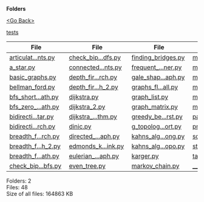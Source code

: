 **Folders**

[&lt;Go Back&gt;](../right.html)

[tests](tests/right.html)

<table><thead><tr class="header"><th><strong>File</strong></th><th><strong>File</strong></th><th><strong>File</strong></th><th><strong>File</strong></th></tr></thead><tbody><tr class="odd"><td><a href="articulation_points.py">articulat...nts.py</a> </td><td><a href="check_bipartite_graph_dfs.py">check_bip...dfs.py</a> </td><td><a href="finding_bridges.py">finding_bridges.py</a> </td><td><a href="minimum_spanning_tree_boruvka.py">minimum_s...vka.py</a> </td></tr><tr class="even"><td><a href="a_star.py">a_star.py</a> </td><td><a href="connected_components.py">connected...nts.py</a> </td><td><a href="frequent_pattern_graph_miner.py">frequent_...ner.py</a> </td><td><a href="minimum_spanning_tree_kruskal.py">minimum_s...kal.py</a> </td></tr><tr class="odd"><td><a href="basic_graphs.py">basic_graphs.py</a> </td><td><a href="depth_first_search.py">depth_fir...rch.py</a> </td><td><a href="gale_shapley_bigraph.py">gale_shap...aph.py</a> </td><td><a href="minimum_spanning_tree_kruskal2.py">minimum_s...al2.py</a> </td></tr><tr class="even"><td><a href="bellman_ford.py">bellman_ford.py</a> </td><td><a href="depth_first_search_2.py">depth_fir...h_2.py</a> </td><td><a href="graphs_floyd_warshall.py">graphs_fl...all.py</a> </td><td><a href="minimum_spanning_tree_prims.py">minimum_s...ims.py</a> </td></tr><tr class="odd"><td><a href="bfs_shortest_path.py">bfs_short...ath.py</a> </td><td><a href="dijkstra.py">dijkstra.py</a> </td><td><a href="graph_list.py">graph_list.py</a> </td><td><a href="minimum_spanning_tree_prims2.py">minimum_s...ms2.py</a> </td></tr><tr class="even"><td><a href="bfs_zero_one_shortest_path.py">bfs_zero_...ath.py</a> </td><td><a href="dijkstra_2.py">dijkstra_2.py</a> </td><td><a href="graph_matrix.py">graph_matrix.py</a> </td><td><a href="multi_heuristic_astar.py">multi_heu...tar.py</a> </td></tr><tr class="odd"><td><a href="bidirectional_a_star.py">bidirecti...tar.py</a> </td><td><a href="dijkstra_algorithm.py">dijkstra_...thm.py</a> </td><td><a href="greedy_best_first.py">greedy_be...rst.py</a> </td><td><a href="page_rank.py">page_rank.py</a> </td></tr><tr class="even"><td><a href="bidirectional_breadth_first_search.py">bidirecti...rch.py</a> </td><td><a href="dinic.py">dinic.py</a> </td><td><a href="g_topological_sort.py">g_topolog...ort.py</a> </td><td><a href="prim.py">prim.py</a> </td></tr><tr class="odd"><td><a href="breadth_first_search.py">breadth_f...rch.py</a> </td><td><a href="directed_and_undirected_(weighted)_graph.py">directed_...aph.py</a> </td><td><a href="kahns_algorithm_long.py">kahns_alg...ong.py</a> </td><td><a href="scc_kosaraju.py">scc_kosaraju.py</a> </td></tr><tr class="even"><td><a href="breadth_first_search_2.py">breadth_f...h_2.py</a> </td><td><a href="edmonds_karp_multiple_source_and_sink.py">edmonds_k...ink.py</a> </td><td><a href="kahns_algorithm_topo.py">kahns_alg...opo.py</a> </td><td><a href="strongly_connected_components.py">strongly_...nts.py</a> </td></tr><tr class="odd"><td><a href="breadth_first_search_shortest_path.py">breadth_f...ath.py</a> </td><td><a href="eulerian_path_and_circuit_for_undirected_graph.py">eulerian_...aph.py</a> </td><td><a href="karger.py">karger.py</a> </td><td><a href="tarjans_scc.py">tarjans_scc.py</a> </td></tr><tr class="even"><td><a href="check_bipartite_graph_bfs.py">check_bip...bfs.py</a> </td><td><a href="even_tree.py">even_tree.py</a> </td><td><a href="markov_chain.py">markov_chain.py</a> </td><td><a href="__init__.py">__init__.py</a> </td></tr></tbody></table>

Folders: 2  
Files: 48  
Size of all files: 164863 KB
